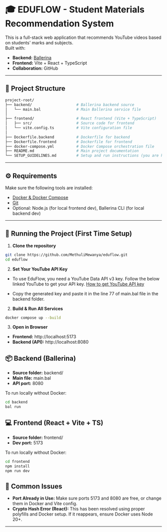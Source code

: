 # 🎓 EDUFLOW - Student Materials Recommendation System

This is a full-stack web application that recommends YouTube videos based on students' marks and subjects.  
Built with:

- **Backend:** [Ballerina](https://ballerina.io/)
- **Frontend:** Vite + React + TypeScript
- **Collaboration:** GitHub

---

## 📁 Project Structure

```bash
project-root/
├── backend/                    # Ballerina backend source
│   └── main.bal                # Main Ballerina service file
│
├── frontend/                   # React frontend (Vite + TypeScript)
│   ├── src/                    # Source code for frontend
│   └── vite.config.ts          # Vite configuration file
│
├── Dockerfile.backend          # Dockerfile for backend
├── Dockerfile.frontend         # Dockerfile for frontend
├── docker-compose.yml          # Docker Compose orchestration file
├── README.md                   # Main project documentation
└── SETUP_GUIDELINES.md         # Setup and run instructions (you are here!)

```
---

## ⚙️ Requirements

Make sure the following tools are installed:

- [Docker & Docker Compose](https://docs.docker.com/get-docker/)
- [Git](https://git-scm.com/)
- Optional: Node.js (for local frontend dev), Ballerina CLI (for local backend dev)

---

## 🚀 Running the Project (First Time Setup)

1. **Clone the repository**

```bash
git clone https://github.com/MethuliMewanya/eduflow.git
cd eduflow

```
2. **Set Your YouTube API Key**

- To use EduFlow, you need a YouTube Data API v3 key. Follow the below linked YouTube to get your API key.
 [How to get YouTube API key](https://youtu.be/LLAZUTbc97I?si=vCAsf443VPKK1j1N)

- Copy the generated key and paste it in the line 77 of main.bal file in the backend folder.

2. **Build & Run All Services**

```bash
docker compose up --build

```

3. **Open in Browser**

- **Frontend:** http://localhost:5173
- **Backend (API):** http://localhost:8080


## 📦 Backend (Ballerina)

- **Source folder:** backend/
- **Main file:** main.bal
- **API port:** 8080

To run locally without Docker:

```bash
cd backend
bal run

```

## 💻 Frontend (React + Vite + TS)

- **Source folder:** frontend/
- **Dev port:** 5173

To run locally without Docker:

```bash
cd frontend
npm install
npm run dev

```

## 🧯 Common Issues

- **Port Already in Use:** Make sure ports 5173 and 8080 are free, or change them in Docker and Vite config.
- **Crypto Hash Error (React):** This has been resolved using proper polyfills and Docker setup. If it reappears, ensure Docker uses Node 20+.

---



